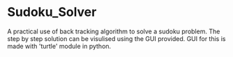 # Sudoku_Solver
A practical use of back tracking algorithm to solve a sudoku problem.
The step by step solution can be visulised using the GUI provided.
GUI for this is made with 'turtle' module in python.
